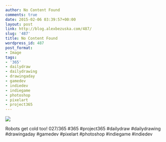 ```yaml
---
author: No Content Found
comments: true
date: 2015-02-06 03:39:57+00:00
layout: post
link: http://blog.alexbezuska.com/487/
slug: '487'
title: No Content Found
wordpress_id: 487
post_format:
- Image
tags:
- '365'
- dailydraw
- dailydrawing
- drawingaday
- gamedev
- indiedev
- indiegame
- photoshop
- pixelart
- project365
---
```


![](/images/2015/02/tumblr_njbzimlqLG1u11b0ro1_1280.jpg)

Robots get cold too! 027/365 #365 #project365 #dailydraw #dailydrawing #drawingaday #gamedev #pixelart #photoshop #indiegame #indiedev
